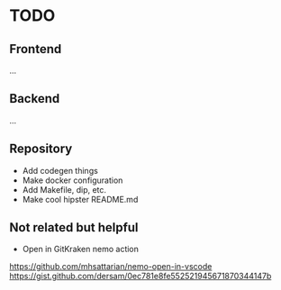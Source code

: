 # TODO

## Frontend

...

## Backend

...

## Repository

- Add codegen things
- Make docker configuration
- Add Makefile, dip, etc.
- Make cool hipster README.md

## Not related but helpful

- Open in GitKraken nemo action

<https://github.com/mhsattarian/nemo-open-in-vscode>
<https://gist.github.com/dersam/0ec781e8fe552521945671870344147b>
